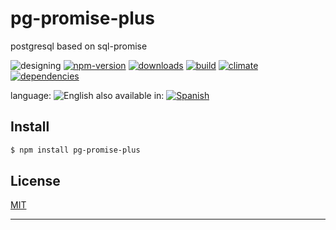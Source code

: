 # pg-promise-plus

postgresql based on sql-promise


![designing](https://img.shields.io/badge/stability-designing-red.svg)
[![npm-version](https://img.shields.io/npm/v/pg-promise-plus.svg)](https://npmjs.org/package/pg-promise-plus)
[![downloads](https://img.shields.io/npm/dm/pg-promise-plus.svg)](https://npmjs.org/package/pg-promise-plus)
[![build](https://img.shields.io/travis/codenautas/pg-promise-plus/master.svg)](https://travis-ci.org/codenautas/pg-promise-plus)
[![climate](https://img.shields.io/codeclimate/github/codenautas/pg-promise-plus.svg)](https://codeclimate.com/github/codenautas/pg-promise-plus)
[![dependencies](https://img.shields.io/david/codenautas/pg-promise-plus.svg)](https://david-dm.org/codenautas/pg-promise-plus)



language: ![English](https://raw.githubusercontent.com/codenautas/multilang/master/img/lang-en.png)
also available in:
[![Spanish](https://raw.githubusercontent.com/codenautas/multilang/master/img/lang-es.png)](LEEME.md)


## Install


```sh
$ npm install pg-promise-plus
```


## License

[MIT](LICENSE)

----------------


